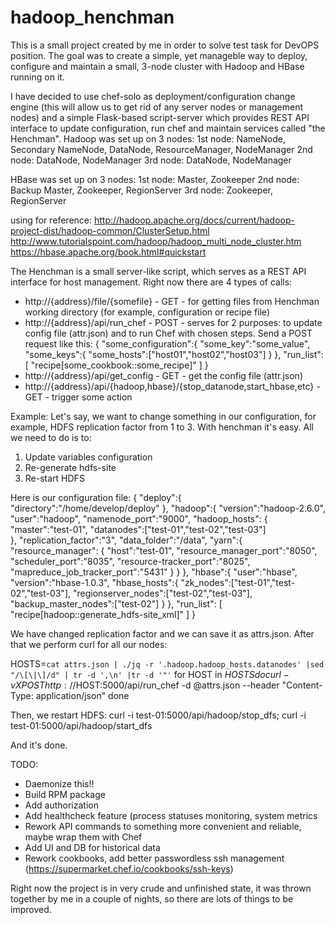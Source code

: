 # hadoop_henchman

This is a small project created by me in order to solve test task for DevOPS position. 
The goal was to create a simple, yet manageble way to deploy, configure and maintain a small, 3-node cluster with Hadoop and HBase running on it.

I have decided to use chef-solo as deployment/configuration change engine (this will allow us to get rid of any server nodes or management nodes) and a simple Flask-based script-server which provides REST API interface to update configuration, run chef and maintain services called "the Henchman".
Hadoop was set up on 3 nodes:
1st node: NameNode, Secondary NameNode, DataNode, ResourceManager, NodeManager
2nd node: DataNode, NodeManager
3rd node: DataNode, NodeManager

HBase was set up on 3 nodes:
1st node: Master, Zookeeper
2nd node: Backup Master, Zookeeper, RegionServer
3rd node: Zookeeper, RegionServer

using for reference:
http://hadoop.apache.org/docs/current/hadoop-project-dist/hadoop-common/ClusterSetup.html
http://www.tutorialspoint.com/hadoop/hadoop_multi_node_cluster.htm
https://hbase.apache.org/book.html#quickstart


The Henchman is a small server-like script, which serves as a REST API interface for host management.
  Right now there are 4 types of calls:
  - http://{address}/file/{somefile} - GET - for getting files from Henchman working directory (for example, configuration or recipe file)
  - http://{address}/api/run_chef - POST - serves for 2 purposes: to update config file (attr.json) and to run Chef with chosen steps. Send a POST  request like this:
    {
    "some_configuration":{
       "some_key":"some_value",
	   "some_keys":{
	        "some_hosts":["host01","host02","host03"]
  		}
        },
    "run_list": [
        "recipe[some_cookbook::some_recipe]"
      ]
    }
  - http://{address}/api/get_config - GET - get the config file (attr.json)
  - http://{address}/api/{hadoop,hbase}/{stop_datanode,start_hbase,etc} - GET - trigger some action

Example:
Let's say, we want to change something in our configuration, for example, HDFS replication factor from 1 to 3.
With henchman it's easy. All we need to do is to:
1. Update variables configuration
2. Re-generate hdfs-site 
3. Re-start HDFS

Here is our configuration file:
{
    "deploy":{
	    "directory":"/home/develop/deploy"
	},
    "hadoop":{
        "version":"hadoop-2.6.0",
        "user":"hadoop",
        "namenode_port":"9000",
        "hadoop_hosts":
        {
        "master":"test-01",
        "datanodes":["test-01","test-02","test-03"]	  
        },
        "replication_factor":"3",
        "data_folder":"/data",
	    "yarn":{
	        "resource_manager":
	        {
	        "host":"test-01",
	        "resource_manager_port":"8050",
	        "scheduler_port":"8035",
	        "resource-tracker_port":"8025",
	    	"mapreduce_job_tracker_port":"5431"
	        }
	}
  },
  "hbase":{
       "user":"hbase",
	   "version":"hbase-1.0.3",
	   "hbase_hosts":{
	        "zk_nodes":["test-01","test-02","test-03"],
 			"regionserver_nodes":["test-02","test-03"],
			"backup_master_nodes":["test-02"]
		}
  },
    "run_list": [
        "recipe[hadoop::generate_hdfs-site_xml]"
    ]
}

We have changed replication factor and we can save it as attrs.json. After that we perform curl for all our nodes:

HOSTS=`cat attrs.json | ./jq -r '.hadoop.hadoop_hosts.datanodes' |sed  "/\[\|\]/d" | tr -d ',\n' |tr -d '"'`
for HOST in $HOSTS
do
   curl -vX POST http://$HOST:5000/api/run_chef -d @attrs.json --header "Content-Type: application/json"
done

Then, we restart HDFS:
curl -i test-01:5000/api/hadoop/stop_dfs; curl -i test-01:5000/api/hadoop/start_dfs

And it's done.

  TODO:
  - Daemonize this!!
  - Build RPM package
  - Add authorization
  - Add healthcheck feature (process statuses monitoring, system metrics
  - Rework API commands to something more convenient and reliable, maybe wrap them with Chef
  - Add UI and DB for historical data 
  - Rework cookbooks, add better passwordless ssh management (https://supermarket.chef.io/cookbooks/ssh-keys)


Right now the project is in very crude and unfinished state, it was thrown together by me in a couple of nights, so there are lots of things to be improved.
